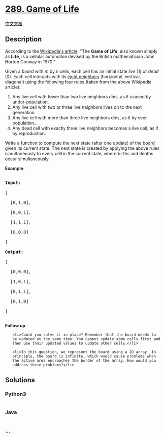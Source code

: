 # [289. Game of Life](https://leetcode.com/problems/game-of-life)

[中文文档](/solution/0200-0299/0289.Game%20of%20Life/README.md)

## Description

<p>According to the <a href="https://en.wikipedia.org/wiki/Conway%27s_Game_of_Life" target="_blank">Wikipedia&#39;s article</a>: &quot;The <b>Game of Life</b>, also known simply as <b>Life</b>, is a cellular automaton devised by the British mathematician John Horton Conway in 1970.&quot;</p>

<p>Given a <i>board</i> with <i>m</i> by <i>n</i> cells, each cell has an initial state <i>live</i> (1) or <i>dead</i> (0). Each cell interacts with its <a href="https://en.wikipedia.org/wiki/Moore_neighborhood" target="_blank">eight neighbors</a> (horizontal, vertical, diagonal) using the following four rules (taken from the above Wikipedia article):</p>

<ol>
    <li>Any live cell with fewer than two live neighbors dies, as if caused by under-population.</li>
    <li>Any live cell with two or three live neighbors lives on to the next generation.</li>
    <li>Any live cell with more than three live neighbors dies, as if by over-population..</li>
    <li>Any dead cell with exactly three live neighbors becomes a live cell, as if by reproduction.</li>
</ol>

<p>Write a function to compute the next state (after one update) of the board given its current state.&nbsp;<span>The next state is created by applying the above rules simultaneously to every cell in the current state, where&nbsp;births and deaths occur simultaneously.</span></p>

<p><strong>Example:</strong></p>

<pre>

<strong>Input: 

</strong><span id="example-input-1-1">[

&nbsp; [0,1,0],

&nbsp; [0,0,1],

&nbsp; [1,1,1],

&nbsp; [0,0,0]

]</span>

<strong>Output: 

</strong><span id="example-output-1">[

&nbsp; [0,0,0],

&nbsp; [1,0,1],

&nbsp; [0,1,1],

&nbsp; [0,1,0]

]</span>

</pre>

<p><b>Follow up</b>:</p>

<ol>

    <li>Could you solve it in-place? Remember that the board needs to be updated at the same time: You cannot update some cells first and then use their updated values to update other cells.</li>

    <li>In this question, we represent the board using a 2D array. In principle, the board is infinite, which would cause problems when the active area encroaches the border of the array. How would you address these problems?</li>

</ol>

## Solutions

<!-- tabs:start -->

### **Python3**

```python

```

### **Java**

```java

```

### **...**

```

```

<!-- tabs:end -->
